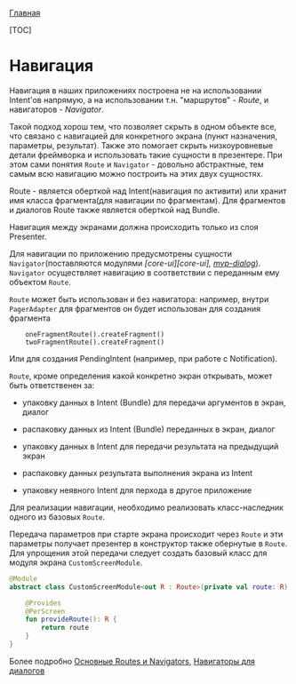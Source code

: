 [Главная](../main.md)

[TOC]

# Навигация

Навигация в наших приложениях построена не на использовании Intent'ов напрямую,
а на использовании т.н. "маршрутов" - *Route*, и навигаторов - *Navigator*.

Такой подход хорош тем, что позволяет скрыть в одном объекте все, что связано
с навигацией для конкретного экрана (пункт назначения, параметры, результат).
Также это помогает скрыть низкоуровневые детали фреймворка
и использовать такие сущности в презентере. При этом сами понятия `Route` и
`Navigator` - довольно абстрактные, тем самым всю навигацию можно построить
на этих двух сущностях.

Route - является оберткой над Intent(навигация по активити) или хранит
имя класса фрагмента(для навигации по фрагментам).
Для фрагментов и диалогов Route также является оберткой над Bundle.

Навигация между экранами должна происходить только из слоя Presenter.

Для навигации по приложению предусмотрены сущности `Navigator`(поставляются
модулями *[core-ui][core-ui], [mvp-dialog][dial]*). `Navigator` осуществляет
навигацию в соответствии с переданным ему объектом `Route`.

`Route` может быть использован и без навигатора: например, внутри `PagerAdapter`
для фрагментов он будет использован для создания фрагмента
```
    oneFragmentRoute().createFragment()
    twoFragmentRoute().createFragment()
```

Или для создания PendingIntent (например, при работе с Notification).

`Route`, кроме определения какой конкретно экран открывать, может быть
ответственен за:

-  упаковку данных в Intent (Bundle) для передачи аргументов в экран, диалог

-  распаковку данных из Intent (Bundle) переданных в экран, диалог

-  упаковку данных в Intent для передачи результата на предыдущий экран

-  распаковку данных результата выполнения экрана из Intent

-  упаковку неявного Intent для перхода в другое приложение


Для реализации навигации, необходимо реализовать класс-наследник одного из базовых
`Route`.

Передача параметров при старте экрана происходит через `Route`
и эти параметры получает презентер в конструктор также обернутые в `Route`.
Для упрощения этой передачи следует создать базовый класс для модуля экрана
`CustomScreenModule`.

``` kotlin
@Module
abstract class CustomScreenModule<out R : Route>(private val route: R) {

    @Provides
    @PerScreen
    fun provideRoute(): R {
        return route
    }
}
```


Более подробно [Основные Routes и Navigators][nav], [Навигаторы для диалогов][dial]

[core_ui]: ../../core-ui/lib-core-ui/README.md
[nav]: ../../core-ui/lib-core-ui/docs/navigation.md
[dial]: ../../mvp/lib-mvp-dialog/README.md
